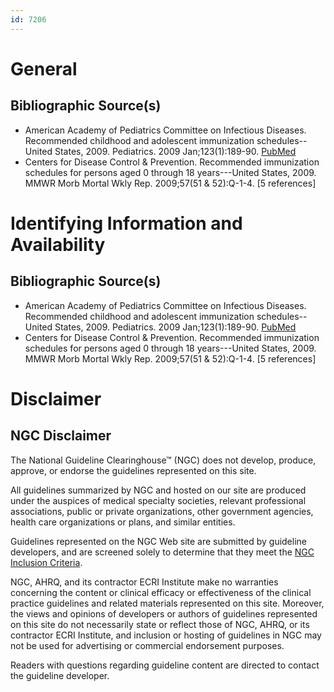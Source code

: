 ```yaml
---
id: 7206
---
```


# General

## Bibliographic Source(s)

- American Academy of Pediatrics Committee on Infectious Diseases. Recommended childhood and adolescent immunization schedules--United States, 2009. Pediatrics. 2009 Jan;123(1):189-90. [ PubMed ](http://www.ncbi.nlm.nih.gov/entrez/query.fcgi?cmd=Retrieve&db=pubmed&dopt=Abstract&list_uids=19117881)
- Centers for Disease Control & Prevention. Recommended immunization schedules for persons aged 0 through 18 years---United States, 2009. MMWR Morb Mortal Wkly Rep. 2009;57(51 & 52):Q-1-4. [5 references]

# Identifying Information and Availability

## Bibliographic Source(s)

- American Academy of Pediatrics Committee on Infectious Diseases. Recommended childhood and adolescent immunization schedules--United States, 2009. Pediatrics. 2009 Jan;123(1):189-90. [ PubMed ](http://www.ncbi.nlm.nih.gov/entrez/query.fcgi?cmd=Retrieve&db=pubmed&dopt=Abstract&list_uids=19117881)
- Centers for Disease Control & Prevention. Recommended immunization schedules for persons aged 0 through 18 years---United States, 2009. MMWR Morb Mortal Wkly Rep. 2009;57(51 & 52):Q-1-4. [5 references]

# Disclaimer

## NGC Disclaimer

The National Guideline Clearinghouse™ (NGC) does not develop, produce, approve, or endorse the guidelines represented on this site.

All guidelines summarized by NGC and hosted on our site are produced under the auspices of medical specialty societies, relevant professional associations, public or private organizations, other government agencies, health care organizations or plans, and similar entities.

Guidelines represented on the NGC Web site are submitted by guideline developers, and are screened solely to determine that they meet the [NGC Inclusion Criteria](/help-and-about/summaries/inclusion-criteria).

NGC, AHRQ, and its contractor ECRI Institute make no warranties concerning the content or clinical efficacy or effectiveness of the clinical practice guidelines and related materials represented on this site. Moreover, the views and opinions of developers or authors of guidelines represented on this site do not necessarily state or reflect those of NGC, AHRQ, or its contractor ECRI Institute, and inclusion or hosting of guidelines in NGC may not be used for advertising or commercial endorsement purposes.

Readers with questions regarding guideline content are directed to contact the guideline developer.

